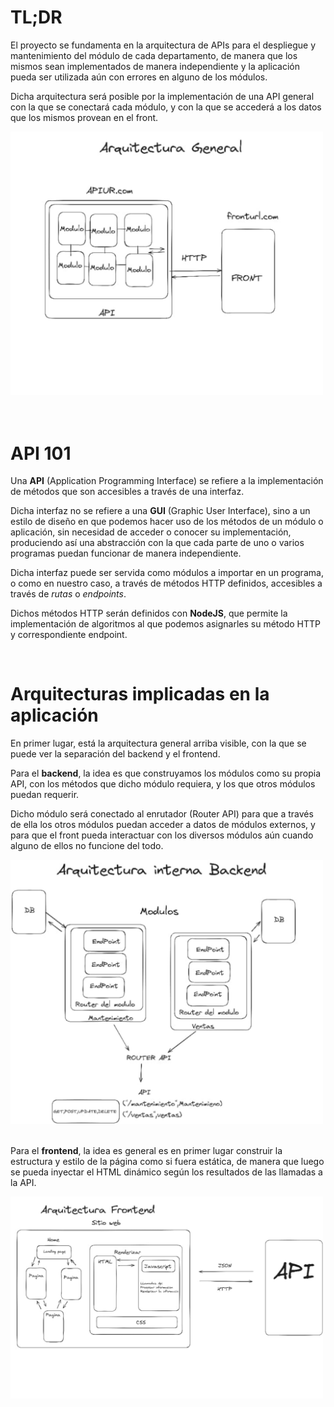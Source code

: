 # TL;DR

El proyecto se fundamenta en la arquitectura de APIs para el despliegue y mantenimiento del módulo de cada departamento, de manera que los mismos sean implementados de manera independiente y la aplicación pueda ser utilizada aún con errores en alguno de los módulos.

Dicha arquitectura será posible por la implementación de una API general con la que se conectará cada módulo, y con la que se accederá a los datos que los mismos provean en el front.

<img src="pics/general.jpg" alt="Imágen de la arquitectura general" width="500"/>
<br><br><br>


# API 101

Una **API** (Application Programming Interface) se refiere a la implementación de métodos que son accesibles a través de una interfaz.

Dicha interfaz no se refiere a una **GUI** (Graphic User Interface), sino a un estilo de diseño en que podemos hacer uso de los métodos de un módulo o aplicación, sin necesidad de acceder o conocer su implementación, produciendo así una abstracción con la que cada parte de uno o varios programas puedan funcionar de manera independiente.

Dicha interfaz puede ser servida como módulos a importar en un programa, o como en nuestro caso, a través de métodos HTTP definidos, accesibles a través de _rutas_ o _endpoints_.

Dichos métodos HTTP serán definidos con **NodeJS**, que permite la implementación de algoritmos al que podemos asignarles su método HTTP y correspondiente endpoint.

<br>

# Arquitecturas implicadas en la aplicación

En primer lugar, está la arquitectura general arriba visible, con la que se puede ver la separación del backend y el frontend.

Para el **backend**, la idea es que construyamos los módulos como su propia API, con los métodos que dicho módulo requiera, y los que otros módulos puedan requerir.

Dicho módulo será conectado al enrutador (Router API) para que a través de ella los otros módulos puedan acceder a datos de módulos externos, y para que el front pueda interactuar con los diversos módulos aún cuando alguno de ellos no funcione del todo.

<img src="pics/interna.jpg" alt="Imágen de la arquitectura interna del back" width="500"/>
<br><br>

Para el **frontend**, la idea es general es en primer lugar construir la estructura y estilo de la página como si fuera estática, de manera que luego se pueda inyectar el HTML dinámico según los resultados de las llamadas a la API.

<img src="pics/front.jpg" alt="Imágen de la arquitectura del front" width="500"/>
 


